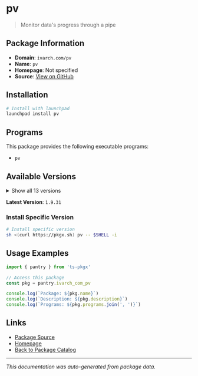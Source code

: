 # pv

> Monitor data's progress through a pipe

## Package Information

- **Domain**: `ivarch.com/pv`
- **Name**: `pv`
- **Homepage**: Not specified
- **Source**: [View on GitHub](https://github.com/pkgxdev/pantry/tree/main/projects/ivarch.com/pv/package.yml)

## Installation

```bash
# Install with launchpad
launchpad install pv
```

## Programs

This package provides the following executable programs:

- `pv`

## Available Versions

<details>
<summary>Show all 13 versions</summary>

- `1.9.31`, `1.9.27`, `1.9.25`, `1.9.24`, `1.9.15`
- `1.9.7`, `1.9.0`, `1.8.14`, `1.8.13`, `1.8.12`
- `1.8.10`, `1.8.9`, `1.8.5`

</details>

**Latest Version**: `1.9.31`

### Install Specific Version

```bash
# Install specific version
sh <(curl https://pkgx.sh) pv -- $SHELL -i
```

## Usage Examples

```typescript
import { pantry } from 'ts-pkgx'

// Access this package
const pkg = pantry.ivarch_com_pv

console.log(`Package: ${pkg.name}`)
console.log(`Description: ${pkg.description}`)
console.log(`Programs: ${pkg.programs.join(', ')}`)
```

## Links

- [Package Source](https://github.com/pkgxdev/pantry/tree/main/projects/ivarch.com/pv/package.yml)
- [Homepage](#)
- [Back to Package Catalog](../package-catalog.md)

---

*This documentation was auto-generated from package data.*
